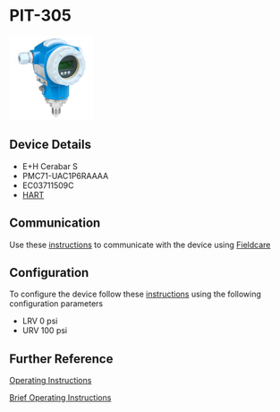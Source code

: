 # PIT-305

![](../images/device_images/cerabar_s.jpg)

## Device Details
+ E+H Cerabar S
+ PMC71-UAC1P6RAAAA
+ EC03711509C
+ [HART](../protocols/hart/hart.md)

## Communication
Use these [instructions](../protocols/hart/hart.md) to communicate with the device using [Fieldcare](../fieldcare/fieldcare.md)

## Configuration
To configure the device follow these [instructions](/commissioning_instructions/cerabar_s_hart.md) using the following configuration parameters

+ LRV 0 psi
+ URV 100 psi

## Further Reference
[Operating Instructions](../manuals/cerabar_s_operating_hart.pdf)

[Brief Operating Instructions](../manuals/cerabar_s_brief_hart.pdf)
